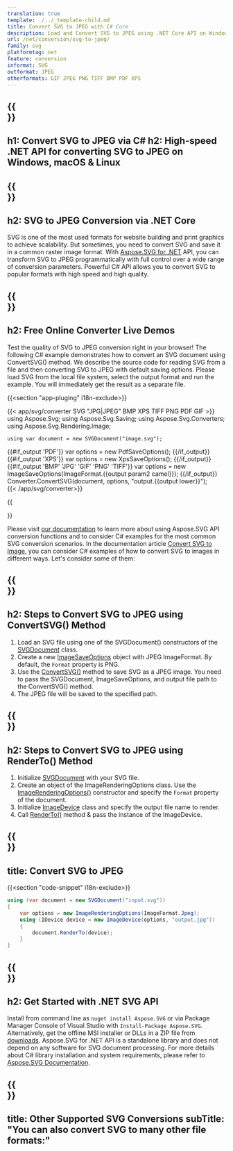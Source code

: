 ```yaml
---
translation: true
template: ./../_template-child.md
title: Convert SVG to JPEG with C# Core 
description: Load and Convert SVG to JPEG using .NET Core API on Windows, macOS & Linux
url: /net/conversion/svg-to-jpeg/
family: svg
platformtag: net
feature: conversion
informat: SVG
outformat: JPEG
otherformats: GIF JPEG PNG TIFF BMP PDF XPS 
---
```


{{<section banner>}}
---
h1: Convert SVG to JPEG via C#
h2: High-speed .NET API for converting SVG to JPEG on Windows, macOS & Linux
---

{{<section overview>}}
---
h2: SVG to JPEG Conversion via .NET Core
---

SVG is one of the most used formats for website building and print graphics to achieve scalability. But sometimes, you need to convert SVG and save it in a common raster image format. With [Aspose.SVG for .NET](https://products.aspose.com/svg/net/) API, you can transform SVG to JPEG programmatically with full control over a wide range of conversion parameters. Powerful C# API allows you to convert SVG to popular formats with high speed and high quality.


{{<section demos>}}
---
h2: Free Online Converter Live Demos
---

Test the quality of SVG to JPEG conversion right in your browser! The following C# example demonstrates how to convert an SVG document using ConvertSVG() method. We describe the source code for reading SVG from a file and then converting SVG to JPEG with default saving options. Please load SVG from the local file system, select the output format and run the example. You will immediately get the result as a separate file.

{{<section "app-pluging" i18n-exclude>}}

{{< app/svg/converter SVG "JPG|JPEG" BMP XPS TIFF PNG PDF GIF >}}
using Aspose.Svg;
using Aspose.Svg.Saving;
using Aspose.Svg.Converters;
using Aspose.Svg.Rendering.Image;

    using var document = new SVGDocument("image.svg");
{{#if_output 'PDF'}}
    var options = new PdfSaveOptions();
{{/if_output}}
{{#if_output 'XPS'}}
    var options = new XpsSaveOptions();
{{/if_output}}
{{#if_output 'BMP' 'JPG' 'GIF' 'PNG' 'TIFF'}}
    var options = new ImageSaveOptions(ImageFormat.{{output param2 camel}});
{{/if_output}}
    Converter.ConvertSVG(document, options, "output.{{output lower}}");   
{{< /app/svg/converter>}} 

{{<section documentation>}}

Please visit <a href="https://docs.aspose.com/svg/net/how-to-work-with-aspose-svg-api/converting/" target="_blank">our documentation</a> to learn more about using Aspose.SVG API conversion functions and to consider C# examples for the most common SVG conversion scenarios. In the documentation article <a href="https://docs.aspose.com/svg/net/how-to-work-with-aspose-svg-api/convert-svg-to-image/" target="_blank">Convert SVG to Image</a>, you can consider C# examples of how to convert SVG to images in different ways. Let's consider some of them: 

{{<section steps1>}}
---
h2: Steps to Convert SVG to JPEG using ConvertSVG() Method
---

1.  Load an SVG file using one of the SVGDocument() constructors of the [SVGDocument](https://apireference.aspose.com/svg/net/aspose.svg/svgdocument) class.
1.  Create a new  [ImageSaveOptions](https://apireference.aspose.com/svg/net/aspose.svg.saving/imagesaveoptions) object with JPEG ImageFormat. By default, the `Format` property is PNG.
1.  Use the [ConvertSVG()](https://apireference.aspose.com/svg/net/aspose.svg.converters/converter/convertsvg/) method to save SVG as a JPEG image. You need to pass the SVGDocument, ImageSaveOptions, and output file path to the ConvertSVG() method.
1.  The JPEG file will be saved to the specified path.

{{<section steps2>}}
---
h2: Steps to Convert SVG to JPEG using RenderTo() Method
---

1. Initialize [SVGDocument](https://apireference.aspose.com/svg/net/aspose.svg/svgdocument) with your SVG file.
1. Create an object of the ImageRenderingOptions class. Use the [ImageRenderingOptions()](https://apireference.aspose.com/svg/net/aspose.svg.rendering.image/imagerenderingoptions/constructors/1) constructor and specify the `Format` property of the document.
1. Initialize [ImageDevice](https://apireference.aspose.com/svg/net/aspose.svg.rendering.image/imagedevice) class and specify the output file name to render. 
1. Call [RenderTo()](https://apireference.aspose.com/svg/net/aspose.svg/svgdocument/methods/renderto) method & pass the instance of the ImageDevice.

{{<section code-text>}}
---
title: Convert SVG to JPEG
---

{{<section "code-snippet" i18n-exclude>}}

```cs
using (var document = new SVGDocument("input.svg"))
{
	var options = new ImageRenderingOptions(ImageFormat.Jpeg);
	using (IDevice device = new ImageDevice(options, "output.jpg"))
	{
		document.RenderTo(device);                    
	}
}
```

{{<section get-started>}}
---
h2: Get Started with .NET SVG API
---

Install from command line as ```nuget install Aspose.SVG``` or via Package Manager Console of Visual Studio with ```Install-Package Aspose.SVG```.
Alternatively, get the offline MSI installer or DLLs in a ZIP file from [downloads](https://downloads.aspose.com/svg/net). Aspose.SVG for .NET API is a standalone library and does not depend on any software for SVG document processing.
 For more details about C# library installation and system requirements, please refer to [Aspose.SVG Documentation](https://docs.aspose.com/svg/net/getting-started/).

 {{<section other-conversions>}}
---
title: Other Supported SVG Conversions
subTitle: "You can also convert SVG to many other file formats:"
---